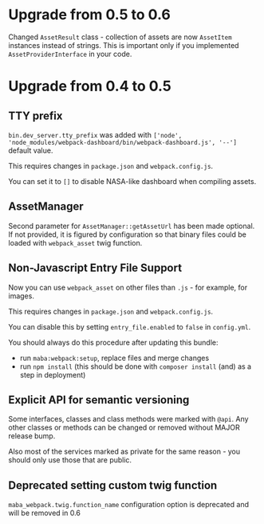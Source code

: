 # Upgrade from 0.5 to 0.6

Changed `AssetResult` class - collection of assets are now `AssetItem`
instances instead of strings. This is important only if you implemented
`AssetProviderInterface` in your code.

# Upgrade from 0.4 to 0.5

## TTY prefix

`bin.dev_server.tty_prefix` was added with
`['node', 'node_modules/webpack-dashboard/bin/webpack-dashboard.js', '--']`
default value.

This requires changes in `package.json` and `webpack.config.js`.

You can set it to `[]` to disable NASA-like dashboard when compiling assets.
 
## AssetManager

Second parameter for `AssetManager::getAssetUrl` has been made optional.
If not provided, it is figured by configuration so that binary files could be loaded with `webpack_asset` twig function.

## Non-Javascript Entry File Support

Now you can use `webpack_asset` on other files than `.js` - for example, for images.

This requires changes in `package.json` and `webpack.config.js`.

You can disable this by setting `entry_file.enabled` to `false` in `config.yml`.

You should always do this procedure after updating this bundle:
- run `maba:webpack:setup`, replace files and merge changes
- run `npm install` (this should be done with `composer install` (and) as a step in deployment)

## Explicit API for semantic versioning

Some interfaces, classes and class methods were marked with `@api`.
Any other classes or methods can be changed or removed without MAJOR release bump.

Also most of the services marked as private for the same reason - you should only use those that
are public.

## Deprecated setting custom twig function

`maba_webpack.twig.function_name` configuration option is deprecated and will be removed in 0.6
